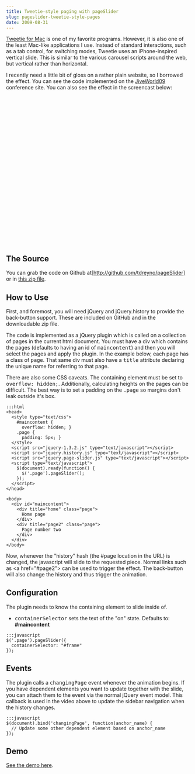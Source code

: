 ```yaml
---
title: Tweetie-style paging with pageSlider
slug: pageslider-tweetie-style-pages
date: 2009-08-31
---
```


[Tweetie for Mac]: http://www.atebits.com/tweetie-mac/
[JiveWorld09]:     http://www.jivesoftware.com/jiveworld/faqs

[Tweetie for Mac] is one of my favorite programs. However, it is also one of the least Mac-like applications I use. Instead of standard interactions, such as a tab control, for switching modes, Tweetie uses an iPhone-inspired
vertical slide. This is similar to the various carousel scripts around the web, but vertical rather than horizontal.

I recently need a little bit of gloss on a rather plain website, so I borrowed the effect. You can see the code implemented on the [JiveWorld09] conference site. You can also see the effect in the screencast below:

<div class='flash'>
  <object height='404' width='400'>
    <param name='allowfullscreen' value='true' />
    <param name='allowscriptaccess' value='always' />
    <param name='movie' value='http://vimeo.com/moogaloop.swf?clip_id=6371313&amp;server=vimeo.com&amp;show_title=1&amp;show_byline=1&amp;show_portrait=0&amp;color=00ADEF&amp;fullscreen=1' />
    <embed allowfullscreen='true' allowscriptaccess='always' height='404' src='http://vimeo.com/moogaloop.swf?clip_id=6371313&amp;server=vimeo.com&amp;show_title=1&amp;show_byline=1&amp;show_portrait=0&amp;color=00ADEF&amp;fullscreen=1' type='application/x-shockwave-flash' width='400'></embed>
  </object>
</div>

[http://github.com/tdreyno/pageSlider]: http://github.com/tdreyno/pageSlider
[code-zip]: http://cloud.github.com/downloads/tdreyno/pageSlider/pageSlider.zip
[See the demo here]: /pageSlider/demo.html

The Source
----------

You can grab the code on Github at[http://github.com/tdreyno/pageSlider]
or in [this zip file][code-zip].

How to Use
----------

First, and foremost, you will need jQuery and jQuery.history to provide the back-button support. These are included on GitHub and in the downloadable zip file.

The code is implemented as a jQuery plugin which is called on a collection of pages in the current html document. You must have a div which contains the pages (defaults to having an id of <tt>maincontent</tt>) and then you will select the pages and apply the plugin. In the example below, each page has a class of <tt>page</tt>. That same div must also have a <tt>title</tt> attribute declaring the unique name for referring to that page.

There are also some CSS caveats. The containing element must be set to <tt>overflow: hidden;</tt>. Additionally, calculating heights on the pages can be difficult. The best way is to set a padding on the <tt>.page</tt> so margins don't leak outside it's box.

    :::html
    <head>
      <style type="text/css">
        #maincontent {
          overflow: hidden; }
        .page {
          padding: 5px; }
      </style>
      <script src="jquery-1.3.2.js" type="text/javascript"></script>
      <script src="jquery.history.js" type="text/javascript"></script>
      <script src="jquery.page-slider.js" type="text/javascript"></script>
      <script type="text/javascript">
        $(document).ready(function() {
          $('.page').pageSlider();
        });
      </script>
    </head>
  
    <body>
      <div id="maincontent">
        <div title="home" class="page">
          Home page
        </div>
        <div title="page2" class="page">
          Page number two
        </div>
      </div>
    </body>

Now, whenever the "history" hash (the #page location in the URL) is changed, the javascript will slide to the requested piece. Normal links such as &lt;a href="#page2"&gt; can be used to trigger the effect. The back-button will also change the history and thus trigger the animation.

Configuration
-------------

The plugin needs to know the containing element to slide inside of.

<ul><li><tt>containerSelector</tt> sets the text of the "on" state. Defaults to: <strong>#maincontent</strong></li></ul>

    :::javascript
    $('.page').pageSlider({
      containerSelector: "#frame"
    });

Events
------

The plugin calls a <tt>changingPage</tt> event whenever the animation begins. If you have dependent elements you want to update together with the slide, you can attach them to the event via the normal jQuery event model. This callback is used in the video above to update the sidebar navigation when the history changes.

    :::javascript
    $(document).bind('changingPage', function(anchor_name) {
      // Update some other dependent element based on anchor_name
    });

Demo
----

[See the demo here].